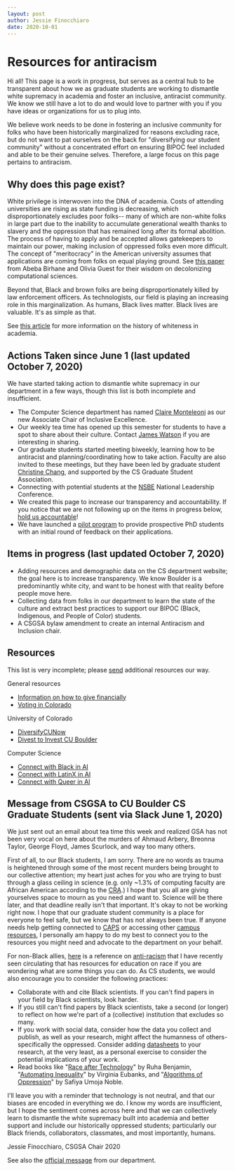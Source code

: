 ```yaml
---
layout: post
author: Jessie Finocchiaro
date: 2020-10-01
---
```

# Resources for antiracism
Hi all! This page is a work in progress, but serves as a central hub to be transparent about how we as graduate students are working to dismantle white supremacy in academia and foster an inclusive, antiracist community.  We know we still have a lot to do and would love to partner with you if you have ideas or organizations for us to plug into.  

We believe work needs to be done in fostering an inclusive community for folks who have been historically marginalized for reasons excluding race, but do not want to pat ourselves on the back for "diversifying our student community" without a concentrated effort on ensuring BIPOC feel included and able to be their genuine selves.  Therefore, a large focus on this page pertains to antiracism.

## Why does this page exist?
White privilege is interwoven into the DNA of academia.  Costs of attending universities are rising as state funding is decreasing, which disproportionately excludes poor folks-- many of which are non-white folks in large part due to the inability to accumulate generational wealth thanks to slavery and the oppression that has remained long after its formal abolition.  The process of having to apply and be accepted allows gatekeepers to maintain our power, making inclusion of oppressed folks even more difficult.  The concept of "meritocracy" in the American university assumes that applications are coming from folks on equal playing ground.  See [this paper](https://arxiv.org/abs/2009.14258) from Abeba Birhane and Olivia Guest for their wisdom on decolonizing computational sciences.

Beyond that, Black and brown folks are being disproportionately killed by law enforcement officers.  As technologists, our field is playing an increasing role in this marginalization.  As humans, Black lives matter.  Black lives are valuable.  It's as simple as that.

See [this article](https://newrepublic.com/article/121382/forgotten-racist-past-american-universities) for more information on the history of whiteness in academia.

## Actions Taken since June 1 (last updated October 7, 2020)
We have started taking action to dismantle white supremacy in our department in a few ways, though this list is both incomplete and insufficient.

* The Computer Science department has named [Claire Monteleoni](https://www.colorado.edu/cs/claire-monteleoni) as our new Associate Chair of Inclusive Excellence.
* Our weekly tea time has opened up this semester for students to have a spot to share about their culture.  Contact [James Watson](mailto:james.watson-2@colorado.edu) if you are interesting in sharing.
* Our graduate students started meeting biweekly, learning how to be antiracist and planning/coordinating how to take action.  Faculty are also invited to these meetings, but they have been led by graduate student [Christine Chang](https://www.xtinebot.com/), and supported by the CS Graduate Student Association.  
* Connecting with potential students at the [NSBE](https://www.nsbe.org/Home.aspx) National Leadership Conference.
* We created this page to increase our transparency and accountability.  If you notice that we are not following up on the items in progress below, [hold us accountable](mailto:csgsa@colorado.edu)!
* We have launched a [pilot program](http://bouldercsgrads.org/2020/10/07/app-feedback.html) to provide prospective PhD students with an initial round of feedback on their applications.

## Items in progress (last updated October 7, 2020)
* Adding resources and demographic data on the CS department website; the goal here is to increase transparency.  We know Boulder is a predominantly white city, and want to be honest with that reality before people move here.
* Collecting data from folks in our department to learn the state of the culture and extract best practices to support our BIPOC (Black, Indigenous, and People of Color) students.
* A CSGSA bylaw amendment to create an internal Antiracism and Inclusion chair.

## Resources
This list is very incomplete; please [send](mailto:csgsa@colorado.edu) additional resources our way.

General resources
* [Information on how to give financially](https://blacklivesmatters.carrd.co/)
* [Voting in Colorado](https://www.sos.state.co.us/voter/pages/pub/olvr/verifyNewVoter.xhtml)

University of Colorado
* [DiversifyCUNow](https://www.diversifycunow.com/)
* [Divest to Invest CU Boulder](https://sites.google.com/view/divest2invest/home?authuser=5)

Computer Science
* [Connect with Black in AI](https://blackinai.github.io/)
* [Connect with LatinX in AI](https://www.latinxinai.org/)
* [Connect with Queer in AI](https://sites.google.com/view/queer-in-ai/)

## Message from CSGSA to CU Boulder CS Graduate Students (sent via Slack June 1, 2020)

We just sent out an email about tea time this week and realized GSA has not been very vocal on here about the murders of Ahmaud Arbery, Breonna Taylor, George Floyd, James Scurlock, and way too many others.  

First of all, to our Black students, I am sorry.  There are no words as trauma is heightened through some of the most recent murders being brought to our collective attention; my heart just aches for you who are trying to bust through a glass ceiling in science (e.g. only ~1.3% of computing faculty are African American according to the [CRA](https://cra.org/resources/taulbee-survey/).)  I hope that you all are giving yourselves space to mourn as you need and want to.  Science will be there later, and that deadline really isn't that important.  It's okay to not be working right now.  I hope that our graduate student community is a place for everyone to feel safe, but we know that has not always been true.  If anyone needs help getting connected to [CAPS](https://www.colorado.edu/counseling/) or accessing other [campus resources](https://www.colorado.edu/redfolder/), I personally am happy to do my best to connect you to the resources you might need and advocate to the department on your behalf.  

For non-Black allies, [here](https://docs.google.com/document/u/0/d/1BRlF2_zhNe86SGgHa6-VlBO-QgirITwCTugSfKie5Fs/mobilebasic?fbclid=IwAR159RESzMgYN1MK0Cwhdq7Oo_1oFZAAPDle03k3CrfTpirHDAobSwyDRRo) is a reference on [anti-racism](https://www.youtube.com/watch?v=_OXMgA0Fwsk&feature=youtu.be) that I have recently seen circulating that has resources for education on race if you are wondering what are some things you can do.  As CS students, we would also encourage you to consider the following practices:

* Collaborate with and cite Black scientists.  If you can't find papers in your field by Black scientists, look harder.
* If you still can't find papers by Black scientists, take a second (or longer) to reflect on how we're part of a (collective) institution that excludes so many.
* If you work with social data, consider how the data you collect and publish, as well as your research, might affect the humanness of others- specifically the oppressed.  Consider adding [datasheets](https://arxiv.org/abs/1803.09010) to your research, at the very least, as a personal exercise to consider the potential implications of your work.
* Read books like "[Race after Technology](https://www.ruhabenjamin.com/race-after-technology)" by Ruha Benjamin, "[Automating Inequality](https://us.macmillan.com/books/9781250074317)" by Virginia Eubanks, and "[Algorithms of Oppression](https://nyupress.org/9781479837243/algorithms-of-oppression/)" by Safiya Umoja Noble.  

I'll leave you with a reminder that technology is not neutral, and that our biases are encoded in everything we do.  I know my words are insufficient, but I hope the sentiment comes across here and that we can collectively learn to dismantle the white supremacy built into academia and better support and include our historically oppressed students; particularly our Black friends, collaborators, classmates, and most importantly, humans.

Jessie Finocchiaro, CSGSA Chair 2020

See also the [official message](https://www.colorado.edu/cs/2020/06/23/call-action-racial-justice-department-chair-ken-anderson) from our department.
